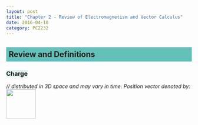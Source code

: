 ```yaml
---
layout: post
title: "Chapter 2 - Review of Electromagnetism and Vector Calculus"
date: 2016-04-18
category: PC2232
---
```


<h2><div style="padding:7px;background-color:#63C1BA;line-height:1.2;">
Review and Definitions
</div></h2>

<h3><span style="background-color:#dff2f1;">Charge</span></h3>
<i>// distributed in 3D space and may vary in time. Position vector denoted by:   </i>
<img src="http://i1377.photobucket.com/albums/ah79/serriferousx/2-1_zps43c8mzcz.png" style="width:80px;">

